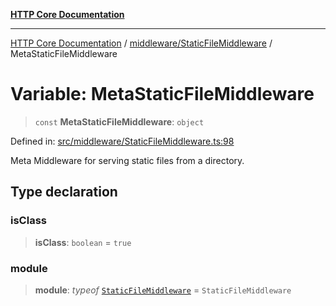 [**HTTP Core Documentation**](../../../README.md)

***

[HTTP Core Documentation](../../../README.md) / [middleware/StaticFileMiddleware](../README.md) / MetaStaticFileMiddleware

# Variable: MetaStaticFileMiddleware

> `const` **MetaStaticFileMiddleware**: `object`

Defined in: [src/middleware/StaticFileMiddleware.ts:98](https://github.com/stonemjs/http-core/blob/f8360abdd8e841f59cefcfadd322bcf66d52c95b/src/middleware/StaticFileMiddleware.ts#L98)

Meta Middleware for serving static files from a directory.

## Type declaration

### isClass

> **isClass**: `boolean` = `true`

### module

> **module**: *typeof* [`StaticFileMiddleware`](../classes/StaticFileMiddleware.md) = `StaticFileMiddleware`
